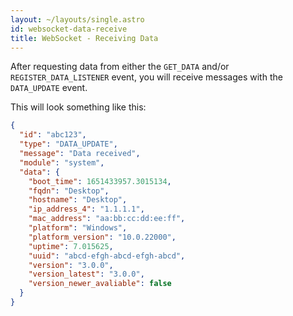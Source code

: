 ```yaml
---
layout: ~/layouts/single.astro
id: websocket-data-receive
title: WebSocket - Receiving Data
---
```


After requesting data from either the `GET_DATA` and/or `REGISTER_DATA_LISTENER` event, you will receive messages with the `DATA_UPDATE` event.

This will look something like this:

```json
{
  "id": "abc123",
  "type": "DATA_UPDATE",
  "message": "Data received",
  "module": "system",
  "data": {
    "boot_time": 1651433957.3015134,
    "fqdn": "Desktop",
    "hostname": "Desktop",
    "ip_address_4": "1.1.1.1",
    "mac_address": "aa:bb:cc:dd:ee:ff",
    "platform": "Windows",
    "platform_version": "10.0.22000",
    "uptime": 7.015625,
    "uuid": "abcd-efgh-abcd-efgh-abcd",
    "version": "3.0.0",
    "version_latest": "3.0.0",
    "version_newer_avaliable": false
  }
}
```
